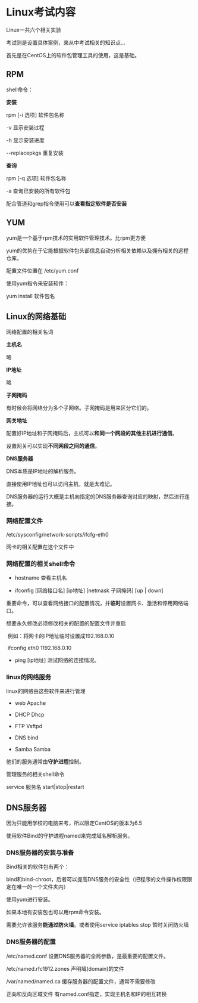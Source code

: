 # Linux考试内容

Linux一共六个相关实验

考试则是设置具体案例，来从中考试相关的知识点...



首先是在CentOS上的软件包管理工具的使用，这是基础。



## RPM

shell命令：

**安装**

rpm 	[-i 选项] 	软件包名称

-v	显示安装过程

-h	显示安装进度

--replacepkgs	重复安装



**查询**

rpm 	[-q 选项] 	软件包名称

-a   查询已安装的所有软件包

配合管道和grep指令使用可以**查看指定软件是否安装**



## YUM

yum是一个基于rpm技术的实用软件管理技术。比rpm更方便

yum的优势在于它能根据软件包头部信息自动分析相关依赖以及拥有相关的远程仓库。



配置文件位置在 /etc/yum.conf



使用yum指令来安装软件：

yum 	 install	软件包名





## Linux的网络基础

网络配置的相关名词

**主机名**

略

**IP地址**

略

**子网掩码**

有时候会将网络分为多个子网络。子网掩码是用来区分它们的。

**网关地址**

配置好IP地址和子网掩码后，主机可以**和同一个网段的其他主机进行通信**。

设置网关可以实现**不同网段之间的通信**。

**DNS服务器**

DNS本质是IP地址的解析服务。

直接使用IP地址也可以访问主机，就是太难记。

DNS服务器的运行大概是主机向指定的DNS服务器查询对应的映射，然后进行连接。

### 网络配置文件

/etc/sysconfig/network-scripts/ifcfg-eth0

网卡的相关配置在这个文件中



### 网络配置的相关shell命令

- hostname 查看主机名

- ifconfig 	[网络接口名]	[ip地址]	[netmask 子网掩码]	[up | down]

重要命令，可以查看网络接口的配置情况，并**临时**设置网卡、激活和停用网络端口。

想要永久修改必须修改相关的配置的配置文件并重启

​	例如：将网卡的IP地址临时设置成192.168.0.10

​	ifconfig eth0 1192.168.0.10



- ping [ip地址] 	测试网络的连接情况。



### linux的网络服务

linux的网络由这些软件来进行管理

- web	Apache

- DHCP	Dhcp 

- FTP	Vsftpd

- DNS 	bind

- Samba	Samba



他们的服务通常由**守护进程**控制。



管理服务的相关shell命令

service	服务名	start|stop|restart





## DNS服务器

因为只能用学校的电脑来考，所以限定CentOS的版本为6.5

使用软件Bind的守护进程named来完成域名解析服务。

### DNS服务器的安装与准备

Bind相关的软件包有两个：

bind和bind-chroot，后者可以提高DNS服务的安全性（把程序的文件操作权限限定在唯一的一个文件夹内）

使用yum进行安装。

如果本地有安装包也可以用rpm命令安装。

需要允许该服务**能通过防火墙**。或者使用service iptables stop 暂时关闭防火墙



### DNS服务器的配置

/etc/named.conf	设置DNS服务器的全局参数，是最重要的配置文件。

/etc/named.rfc1912.zones	声明域(domain)的文件

/var/named/named.ca	缓存服务器的配置文件，通常不需要修改

正向和反向区域文件	有named.conf指定，实现主机名和IP的相互转换





